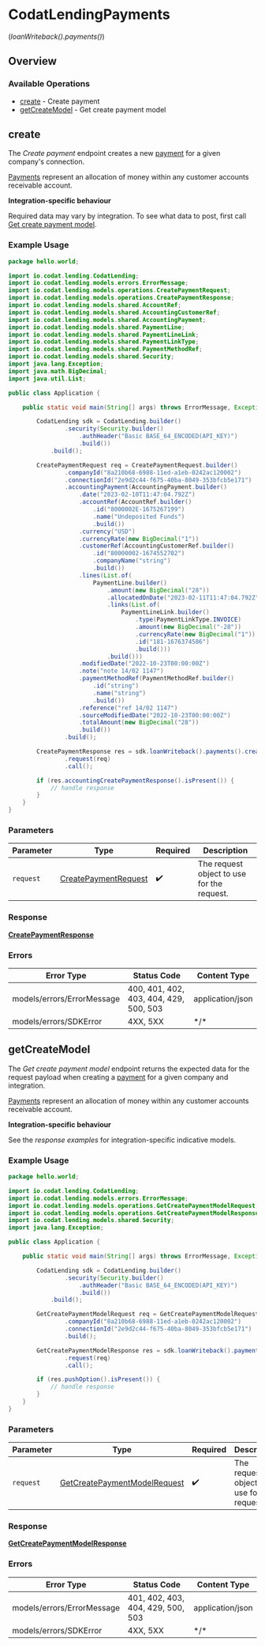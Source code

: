 # CodatLendingPayments
(*loanWriteback().payments()*)

## Overview

### Available Operations

* [create](#create) - Create payment
* [getCreateModel](#getcreatemodel) - Get create payment model

## create

The *Create payment* endpoint creates a new [payment](https://docs.codat.io/lending-api#/schemas/Payment) for a given company's connection.

[Payments](https://docs.codat.io/lending-api#/schemas/Payment) represent an allocation of money within any customer accounts receivable account.

**Integration-specific behaviour**

Required data may vary by integration. To see what data to post, first call [Get create payment model](https://docs.codat.io/lending-api#/operations/get-create-payments-model).

### Example Usage

```java
package hello.world;

import io.codat.lending.CodatLending;
import io.codat.lending.models.errors.ErrorMessage;
import io.codat.lending.models.operations.CreatePaymentRequest;
import io.codat.lending.models.operations.CreatePaymentResponse;
import io.codat.lending.models.shared.AccountRef;
import io.codat.lending.models.shared.AccountingCustomerRef;
import io.codat.lending.models.shared.AccountingPayment;
import io.codat.lending.models.shared.PaymentLine;
import io.codat.lending.models.shared.PaymentLineLink;
import io.codat.lending.models.shared.PaymentLinkType;
import io.codat.lending.models.shared.PaymentMethodRef;
import io.codat.lending.models.shared.Security;
import java.lang.Exception;
import java.math.BigDecimal;
import java.util.List;

public class Application {

    public static void main(String[] args) throws ErrorMessage, Exception {

        CodatLending sdk = CodatLending.builder()
                .security(Security.builder()
                    .authHeader("Basic BASE_64_ENCODED(API_KEY)")
                    .build())
            .build();

        CreatePaymentRequest req = CreatePaymentRequest.builder()
                .companyId("8a210b68-6988-11ed-a1eb-0242ac120002")
                .connectionId("2e9d2c44-f675-40ba-8049-353bfcb5e171")
                .accountingPayment(AccountingPayment.builder()
                    .date("2023-02-10T11:47:04.792Z")
                    .accountRef(AccountRef.builder()
                        .id("8000002E-1675267199")
                        .name("Undeposited Funds")
                        .build())
                    .currency("USD")
                    .currencyRate(new BigDecimal("1"))
                    .customerRef(AccountingCustomerRef.builder()
                        .id("80000002-1674552702")
                        .companyName("string")
                        .build())
                    .lines(List.of(
                        PaymentLine.builder()
                            .amount(new BigDecimal("28"))
                            .allocatedOnDate("2023-02-11T11:47:04.792Z")
                            .links(List.of(
                                PaymentLineLink.builder()
                                    .type(PaymentLinkType.INVOICE)
                                    .amount(new BigDecimal("-28"))
                                    .currencyRate(new BigDecimal("1"))
                                    .id("181-1676374586")
                                    .build()))
                            .build()))
                    .modifiedDate("2022-10-23T00:00:00Z")
                    .note("note 14/02 1147")
                    .paymentMethodRef(PaymentMethodRef.builder()
                        .id("string")
                        .name("string")
                        .build())
                    .reference("ref 14/02 1147")
                    .sourceModifiedDate("2022-10-23T00:00:00Z")
                    .totalAmount(new BigDecimal("28"))
                    .build())
                .build();

        CreatePaymentResponse res = sdk.loanWriteback().payments().create()
                .request(req)
                .call();

        if (res.accountingCreatePaymentResponse().isPresent()) {
            // handle response
        }
    }
}
```

### Parameters

| Parameter                                                               | Type                                                                    | Required                                                                | Description                                                             |
| ----------------------------------------------------------------------- | ----------------------------------------------------------------------- | ----------------------------------------------------------------------- | ----------------------------------------------------------------------- |
| `request`                                                               | [CreatePaymentRequest](../../models/operations/CreatePaymentRequest.md) | :heavy_check_mark:                                                      | The request object to use for the request.                              |

### Response

**[CreatePaymentResponse](../../models/operations/CreatePaymentResponse.md)**

### Errors

| Error Type                             | Status Code                            | Content Type                           |
| -------------------------------------- | -------------------------------------- | -------------------------------------- |
| models/errors/ErrorMessage             | 400, 401, 402, 403, 404, 429, 500, 503 | application/json                       |
| models/errors/SDKError                 | 4XX, 5XX                               | \*/\*                                  |

## getCreateModel

The *Get create payment model* endpoint returns the expected data for the request payload when creating a [payment](https://docs.codat.io/lending-api#/schemas/Payment) for a given company and integration.

[Payments](https://docs.codat.io/lending-api#/schemas/Payment) represent an allocation of money within any customer accounts receivable account.

**Integration-specific behaviour**

See the *response examples* for integration-specific indicative models.

### Example Usage

```java
package hello.world;

import io.codat.lending.CodatLending;
import io.codat.lending.models.errors.ErrorMessage;
import io.codat.lending.models.operations.GetCreatePaymentModelRequest;
import io.codat.lending.models.operations.GetCreatePaymentModelResponse;
import io.codat.lending.models.shared.Security;
import java.lang.Exception;

public class Application {

    public static void main(String[] args) throws ErrorMessage, Exception {

        CodatLending sdk = CodatLending.builder()
                .security(Security.builder()
                    .authHeader("Basic BASE_64_ENCODED(API_KEY)")
                    .build())
            .build();

        GetCreatePaymentModelRequest req = GetCreatePaymentModelRequest.builder()
                .companyId("8a210b68-6988-11ed-a1eb-0242ac120002")
                .connectionId("2e9d2c44-f675-40ba-8049-353bfcb5e171")
                .build();

        GetCreatePaymentModelResponse res = sdk.loanWriteback().payments().getCreateModel()
                .request(req)
                .call();

        if (res.pushOption().isPresent()) {
            // handle response
        }
    }
}
```

### Parameters

| Parameter                                                                               | Type                                                                                    | Required                                                                                | Description                                                                             |
| --------------------------------------------------------------------------------------- | --------------------------------------------------------------------------------------- | --------------------------------------------------------------------------------------- | --------------------------------------------------------------------------------------- |
| `request`                                                                               | [GetCreatePaymentModelRequest](../../models/operations/GetCreatePaymentModelRequest.md) | :heavy_check_mark:                                                                      | The request object to use for the request.                                              |

### Response

**[GetCreatePaymentModelResponse](../../models/operations/GetCreatePaymentModelResponse.md)**

### Errors

| Error Type                        | Status Code                       | Content Type                      |
| --------------------------------- | --------------------------------- | --------------------------------- |
| models/errors/ErrorMessage        | 401, 402, 403, 404, 429, 500, 503 | application/json                  |
| models/errors/SDKError            | 4XX, 5XX                          | \*/\*                             |